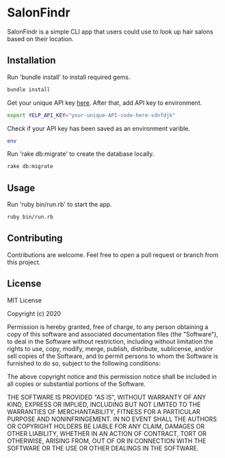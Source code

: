 # SalonFindr

SalonFindr is a simple CLI app that users could use to look up hair salons based on their location.

## Installation

Run 'bundle install' to install required gems.

```bash
bundle install
```

Get your unique API key [here](https://www.yelp.com/developers/v3/manage_app). After that, add API key to environment.

```bash
export YELP_API_KEY="your-unique-API-code-here-sdnfdjk"
```

Check if your API key has been saved as an environment varible.

```bash
env
```

Run 'rake db:migrate' to create the database locally.

```bash
rake db:migrate
```

## Usage
Run 'ruby bin/run.rb' to start the app.

```bash
ruby bin/run.rb
```


## Contributing
Contributions are welcome. Feel free to open a pull request or branch from this project.

## License 
MIT License

Copyright (c) 2020

Permission is hereby granted, free of charge, to any person obtaining a copy
of this software and associated documentation files (the "Software"), to deal
in the Software without restriction, including without limitation the rights
to use, copy, modify, merge, publish, distribute, sublicense, and/or sell
copies of the Software, and to permit persons to whom the Software is
furnished to do so, subject to the following conditions:

The above copyright notice and this permission notice shall be included in all
copies or substantial portions of the Software.

THE SOFTWARE IS PROVIDED "AS IS", WITHOUT WARRANTY OF ANY KIND, EXPRESS OR
IMPLIED, INCLUDING BUT NOT LIMITED TO THE WARRANTIES OF MERCHANTABILITY,
FITNESS FOR A PARTICULAR PURPOSE AND NONINFRINGEMENT. IN NO EVENT SHALL THE
AUTHORS OR COPYRIGHT HOLDERS BE LIABLE FOR ANY CLAIM, DAMAGES OR OTHER
LIABILITY, WHETHER IN AN ACTION OF CONTRACT, TORT OR OTHERWISE, ARISING FROM,
OUT OF OR IN CONNECTION WITH THE SOFTWARE OR THE USE OR OTHER DEALINGS IN THE
SOFTWARE.